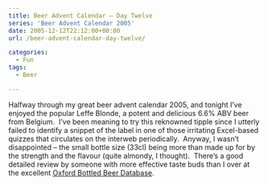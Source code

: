 ```yaml
---
title: Beer Advent Calendar – Day Twelve
series: 'Beer Advent Calendar 2005'
date: 2005-12-12T22:12:00+00:00
url: /beer-advent-calendar-day-twelve/

categories:
  - Fun
tags:
  - Beer

---
```

Halfway through my great beer advent calendar 2005, and tonight I’ve enjoyed the popular Leffe Blonde, a potent and delicious 6.6% ABV beer from Belgium.  I’ve been meaning to try this reknowned tipple since I utterly failed to identify a snippet of the label in one of those irritating Excel-based quizzes that circulates on the interweb periodically.  Anyway, I wasn’t disappointed – the small bottle size (33cl) being more than made up for by the strength and the flavour (quite almondy, I thought).  There’s a good detailed review by someone with more effective taste buds than I over at the excellent [Oxford Bottled Beer Database][1].

 [1]: http://www.bottledbeer.co.uk/index.html?beerid=386